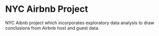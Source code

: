 # NYC Airbnb Project

NYC Aibnb project which incorporates exploratory data analysis to draw conclusions from Airbnb host and guest data.
